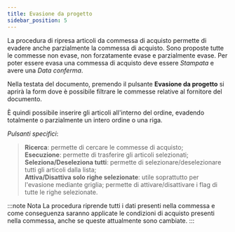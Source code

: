 ```yaml
---
title: Evasione da progetto
sidebar_position: 5
---
```


La procedura di ripresa articoli da commessa di acquisto permette di evadere anche parzialmente la commessa di acquisto. Sono proposte tutte le commesse non evase, non forzatamente evase e parzialmente evase. Per poter essere evasa una commessa di acquisto deve essere *Stampata* e avere una *Data conferma*.

Nella testata del documento, premendo il pulsante **Evasione da progetto** si aprirà la form dove è possibile filtrare le commesse relative al fornitore del documento.

È quindi possibile inserire gli articoli all'interno del ordine, evadendo totalmente o parzialmente un intero ordine o una riga.

*Pulsanti specifici*:

> **Ricerca**: permette di cercare le commesse di acquisto;  
> **Esecuzione**: permette di trasferire gli articoli selezionati;  
> **Seleziona/Deseleziona tutti**: permette di selezionare/deselezionare tutti gli articoli dalla lista;  
> **Attiva/Disattiva solo righe selezionate**: utile soprattutto per l'evasione mediante griglia; permette di attivare/disattivare i flag di tutte le righe selezionate.   

:::note Nota
La procedura riprende tutti i dati presenti nella commessa e come conseguenza saranno applicate le condizioni di acquisto presenti nella commessa, anche se queste attualmente sono cambiate.
::: 
